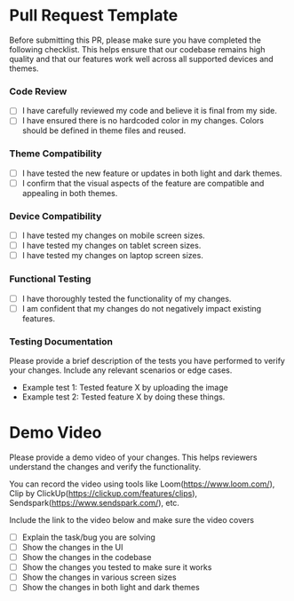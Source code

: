 # Pull Request Template

Before submitting this PR, please make sure you have completed the following checklist. This helps ensure that our codebase remains high quality and that our features work well across all supported devices and themes.

### Code Review
- [ ] I have carefully reviewed my code and believe it is final from my side.
- [ ] I have ensured there is no hardcoded color in my changes. Colors should be defined in theme files and reused.

### Theme Compatibility
- [ ] I have tested the new feature or updates in both light and dark themes.
- [ ] I confirm that the visual aspects of the feature are compatible and appealing in both themes.

### Device Compatibility
- [ ] I have tested my changes on mobile screen sizes.
- [ ] I have tested my changes on tablet screen sizes.
- [ ] I have tested my changes on laptop screen sizes.

### Functional Testing
- [ ] I have thoroughly tested the functionality of my changes.
- [ ] I am confident that my changes do not negatively impact existing features.

### Testing Documentation
Please provide a brief description of the tests you have performed to verify your changes. Include any relevant scenarios or edge cases.

- Example test 1: Tested feature X by uploading the image
- Example test 2: Tested feature X by doing these things.

# Demo Video
Please provide a demo video of your changes. This helps reviewers understand the changes and verify the functionality.

You can record the video using tools like Loom(https://www.loom.com/), Clip by ClickUp(https://clickup.com/features/clips), Sendspark(https://www.sendspark.com/), etc.

Include the link to the video below and make sure the video covers
- [ ] Explain the task/bug you are solving
- [ ] Show the changes in the UI
- [ ] Show the changes in the codebase
- [ ] Show the changes you tested to make sure it works
- [ ] Show the changes in various screen sizes
- [ ] Show the changes in both light and dark themes
